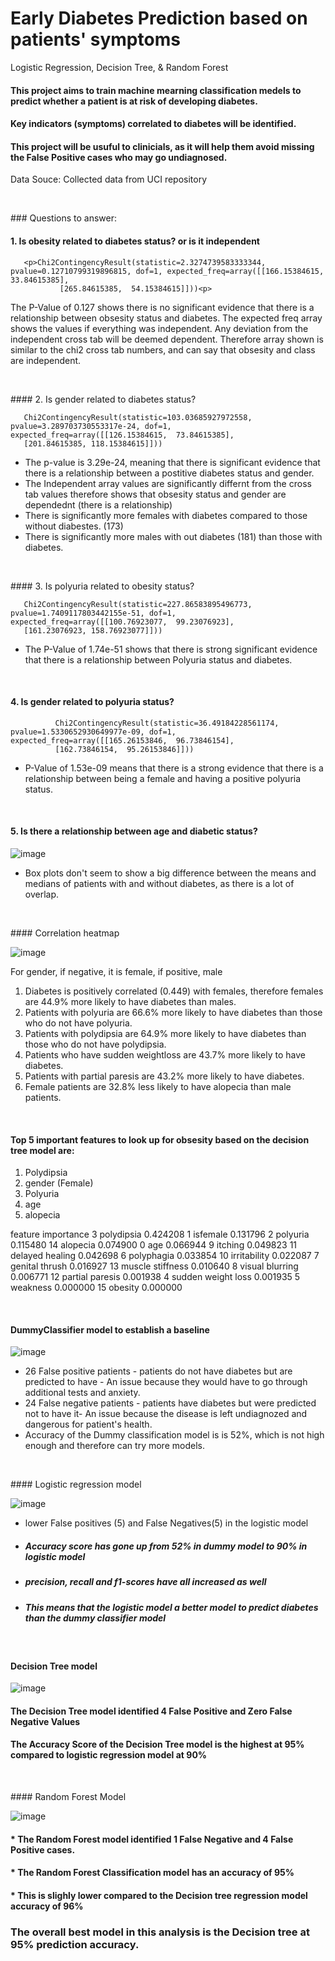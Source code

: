 # Early Diabetes Prediction based on patients' symptoms 
Logistic Regression, Decision Tree, &amp; Random Forest


#### This project aims to train machine mearning classification medels to predict whether a patient  is at risk of developing diabetes. 
#### Key indicators (symptoms) correlated to diabetes will be identified.
#### This project will be usuful to clinicials, as it will help them avoid missing the False Positive cases who may go undiagnosed.

Data Souce: Collected data from UCI repository

<p>&nbsp;</p>
### Questions  to answer:

#### 1. Is obesity related to diabetes status? or is it independent
       <p>Chi2ContingencyResult(statistic=2.3274739583333344, pvalue=0.12710799319896815, dof=1, expected_freq=array([[166.15384615,  33.84615385],
               [265.84615385,  54.15384615]]))<p>

The P-Value of 0.127 shows there is no significant evidence that there is a relationship between obsesity status and diabetes. 
The expected freq array shows the values if everything was independent. Any deviation from the independent cross tab will be deemed dependent. 
Therefore array shown is similar to the chi2 cross tab numbers, and can say that obsesity and class are independent.

<p>&nbsp;</p>
<p></p>
#### 2. Is gender related to diabetes status?

       Chi2ContingencyResult(statistic=103.03685927972558, pvalue=3.289703730553317e-24, dof=1, expected_freq=array([[126.15384615,  73.84615385],
       [201.84615385, 118.15384615]]))

* The p-value is 3.29e-24, meaning that there is significant evidence that there is a relationship between a postitive diabetes status and gender. 
* The Independent array values are significantly differnt from the cross tab values therefore shows that obsesity status and gender are dependednt (there is a relationship)
* There is significantly more females with diabetes compared to those without diabestes. (173)
* There is significantly more males with out diabetes (181) than those with diabetes.

<p>&nbsp;</p>
<p></p>
#### 3. Is polyuria related to obesity status?

       Chi2ContingencyResult(statistic=227.86583895496773, pvalue=1.7409117803442155e-51, dof=1, expected_freq=array([[100.76923077,  99.23076923],
       [161.23076923, 158.76923077]]))

* The P-Value of 1.74e-51 shows that there is strong significant evidence that there is a relationship between Polyuria status and diabetes.

<p>&nbsp;</p>

#### 4. Is gender related to polyuria status?
              Chi2ContingencyResult(statistic=36.49184228561174, pvalue=1.5330652930649977e-09, dof=1, expected_freq=array([[165.26153846,  96.73846154],
              [162.73846154,  95.26153846]]))

* P-Value of 1.53e-09 means that there is a strong evidence that there is a relationship between being a female and having a positive polyuria status.
       
<p>&nbsp;</p>

  #### 5.  Is there a relationship between age and diabetic status?
![image](https://github.com/IkChristine/Early-Diabetes-Prediction-with-Machine-Learning-Classification-algorithms/assets/104997783/b8758ca0-51c2-4fc4-b3e1-a5cb10eb3938)


* Box plots don't seem to show a big difference between the means and medians of patients with and without diabetes, as there is a lot of overlap.


<p>&nbsp;</p>
#### Correlation heatmap

![image](https://github.com/IkChristine/Early-Diabetes-Prediction-with-Machine-Learning-Classification-algorithms/assets/104997783/89ba799f-a9ab-4c37-a2fa-e10daa549700)

For gender, if negative, it is female, if positive, male
1. Diabetes is positively correlated (0.449) with females, therefore females are 44.9% more likely to have diabetes than males.
2. Patients with polyuria are 66.6% more likely to have diabetes than those who do not have polyuria.
3. Patients with polydipsia are 64.9% more likely to have diabetes than  those who do not have polydipsia.
4. Patients who have sudden weightloss are 43.7% more likely to have diabetes.
5. Patients with partial paresis are 43.2% more likely to have diabetes.
6. Female patients are 32.8% less likely to have alopecia than male patients.

<p>&nbsp;</p>

#### Top 5 important features to look up for obsesity based on the decision tree model are: 
1. Polydipsia
2. gender (Female)
3. Polyuria
4. age
5. alopecia


feature	importance
3	polydipsia	0.424208
1	isfemale	0.131796
2	polyuria	0.115480
14	alopecia	0.074900
0	age	0.066944
9	itching	0.049823
11	delayed healing	0.042698
6	polyphagia	0.033854
10	irritability	0.022087
7	genital thrush	0.016927
13	muscle stiffness	0.010640
8	visual blurring	0.006771
12	partial paresis	0.001938
4	sudden weight loss	0.001935
5	weakness	0.000000
15	obesity	0.000000

<p>&nbsp;</p>

#### DummyClassifier model to establish a baseline

![image](https://github.com/IkChristine/Early-Diabetes-Prediction-with-Machine-Learning-Classification-algorithms/assets/104997783/099f29bb-92d4-4e9e-ac8a-42380b3484e0)

* 26 False positive patients - patients do not have diabetes but are predicted to have - An issue because they would have to go through additional tests and anxiety.
* 24 False negative patients - patients have diabetes but were predicted not to have it- An issue because the disease is left undiagnozed and dangerous for patient's health.
* Accuracy of the Dummy classification model is  is 52%, which is not high enough and therefore can try more models.
  

<p>&nbsp;</p>
#### Logistic regression model


![image](https://github.com/IkChristine/Early-Diabetes-Prediction-with-Machine-Learning-Classification-algorithms/assets/104997783/28800408-d2aa-4e80-9e12-90b44af5b217)

* lower False positives (5) and False Negatives(5) in the logistic model


* ##### Accuracy score has gone up from 52% in dummy model to 90% in logistic model
* ##### precision, recall and f1-scores have all increased as well
* ##### This means that the logistic model a better model to predict diabetes than the dummy classifier model

<p>&nbsp;</p>

#### Decision Tree model

![image](https://github.com/IkChristine/Early-Diabetes-Prediction-with-Machine-Learning-Classification-algorithms/assets/104997783/77035792-ef93-4bc9-b1f8-53f8031dc824)

#### The Decision Tree model identified 4 False Positive and Zero False Negative Values
#### The Accuracy Score of the Decision Tree model is the highest at 95% compared to logistic regression model at 90%

<p>&nbsp;</p>
#### Random Forest Model

![image](https://github.com/IkChristine/Early-Diabetes-Prediction-with-Machine-Learning-Classification-algorithms/assets/104997783/a7c3e8e1-68b8-48a1-b701-b159ca7a9bf4)

#### * The Random Forest model identified 1 False Negative and 4 False Positive cases.
#### * The Random Forest Classification model has an accuracy of 95%
#### * This is slighly lower compared to the Decision tree regression model accuracy of 96%


### The overall best model in this analysis is the Decision tree at 95% prediction accuracy.
  
